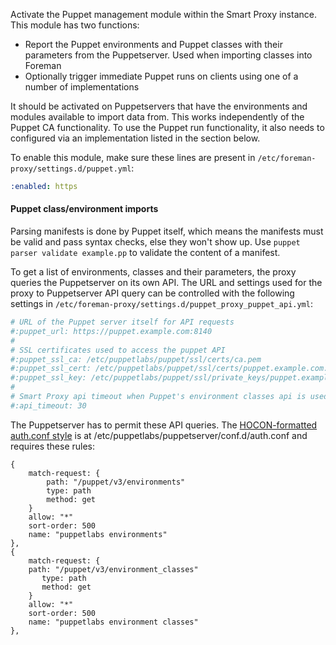 Activate the Puppet management module within the Smart Proxy instance. This module has two functions:

* Report the Puppet environments and Puppet classes with their parameters from the Puppetserver. Used when importing classes into Foreman
* Optionally trigger immediate Puppet runs on clients using one of a number of implementations

It should be activated on Puppetservers that have the environments and modules available to import data from. This works independently of the Puppet CA functionality. To use the Puppet run functionality, it also needs to configured via an implementation listed in the section below.

To enable this module, make sure these lines are present in `/etc/foreman-proxy/settings.d/puppet.yml`:

```yaml
:enabled: https
```

#### Puppet class/environment imports

<div class="alert alert-info">Parsing manifests is done by Puppet itself, which means the manifests must be valid and pass syntax checks, else they won't show up. Use <code>puppet parser validate example.pp</code> to validate the content of a manifest.</div>

To get a list of environments, classes and their parameters, the proxy queries the Puppetserver on its own API. The URL and settings used for the proxy to Puppetserver API query can be controlled with the following settings in `/etc/foreman-proxy/settings.d/puppet_proxy_puppet_api.yml`:

```yaml
# URL of the Puppet server itself for API requests
#:puppet_url: https://puppet.example.com:8140
#
# SSL certificates used to access the puppet API
#:puppet_ssl_ca: /etc/puppetlabs/puppet/ssl/certs/ca.pem
#:puppet_ssl_cert: /etc/puppetlabs/puppet/ssl/certs/puppet.example.com.pem
#:puppet_ssl_key: /etc/puppetlabs/puppet/ssl/private_keys/puppet.example.com.pem
#
# Smart Proxy api timeout when Puppet's environment classes api is used and classes cache is disabled
#:api_timeout: 30
```

The Puppetserver has to permit these API queries. The [HOCON-formatted auth.conf style](https://docs.puppet.com/puppetserver/latest/config_file_auth.html) is at /etc/puppetlabs/puppetserver/conf.d/auth.conf and requires these rules:

```hocon
{
    match-request: {
        path: "/puppet/v3/environments"
        type: path
        method: get
    }
    allow: "*"
    sort-order: 500
    name: "puppetlabs environments"
},
{
    match-request: {
    path: "/puppet/v3/environment_classes"
       type: path
       method: get
    }
    allow: "*"
    sort-order: 500
    name: "puppetlabs environment classes"
},
```
